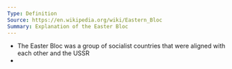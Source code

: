```yaml
---
Type: Definition
Source: https://en.wikipedia.org/wiki/Eastern_Bloc
Summary: Explanation of the Easter Bloc
---
```

- The Easter Bloc was a group of socialist countries that were aligned with each other and the USSR
- 